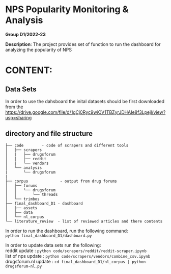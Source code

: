 # NPS Popularity Monitoring & Analysis

**Group D1/2022-23**

 **Description**:  The project provides set of function to run the dashboard for  analyzing the popularity of NPS


# CONTENT:

## Data Sets

In order to use the dahsboard the inital datasets should be first downloaded from the  
https://drive.google.com/file/d/1gCj0Ryc9wiOV1TBZyrJDHAIe8f3Lpejl/view?usp=sharing




## directory and file structure

```
├── code   		- code of scrapers and different tools  
│   ├── scrapers  
│   |   ├── drugsforum  
│   |   ├── reddit  
│   |   └── vendors
│   └── analysis
|       └── drugsforum
|
├── corpus              - output from drug forums  
│   ├── forums  
│   │   └── drugsforum  
│   │       └── threads  
│   └── trimbos  
├── final_dashboard_D1 - dashboard   
│   ├── assets  
│   ├── data  
│   └── nl_corpus  
└── literature_review  - list of reviewed articles and there contents 
```
In order to run the dashboard, run the following command:  
``` python final_dashboard_D1/dashboard.py ```

In order to update data sets run the following:   
    reddit update      : ```python code/scrapers/reddit/reddit-scraper.ipynb```   
    list of nps update : ```python code/scrapers/vendors/combine_csv.ipynb```  
    drugsforum.nl update  : ```cd final_dashboard_D1/nl_corpus | python drugsforum-nl.py```


